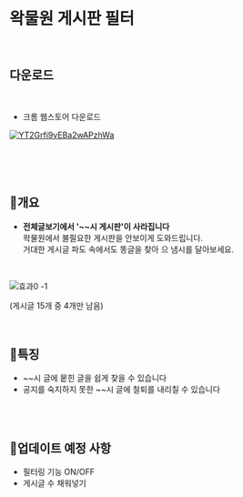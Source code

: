 # 왁물원 게시판 필터
</br>

## 다운로드
<br>

- 크롬 웹스토어 다운로드

[![YT2Grfi9vEBa2wAPzhWa](https://blog.kakaocdn.net/dn/WUltT/btsrauNIKwx/wqsnvOdWpojBazEcpZk2a1/img.png)](https://chrome.google.com/webstore/detail/%EC%99%81%EB%AC%BC%EC%9B%90-%EA%B2%8C%EC%8B%9C%ED%8C%90-%ED%95%84%ED%84%B0%EB%A7%81/aolmdadamgdcemnmjhaocpblokoplnnl?hl=ko&authuser=2)


</br>
</br>
</br>

## 📜개요
- <b>전체글보기에서 '~~시 게시판'이 사라집니다</b></br>
왁물원에서 불필요한 게시판을 안보이게 도와드립니다.</br>
거대한 게시글 파도 속에서도 똥글을 찾아 으 냄시를 달아보세요.
</br>

![효과0 -1](https://github.com/WooSeongg/Wakmulwon-boardFilter/assets/67594952/2b16c30e-11ff-4ba8-898d-395e3134c340)

(게시글 15개 중 4개만 남음)

</br>

## 🚩특징
- ~~시 글에 뭍힌 글을 쉽게 찾을 수 있습니다
- 공지를 숙지하지 못한 ~~시 글에 철퇴를 내리칠 수 있습니다


</br>
</br>

## 🧭업데이트 예정 사항
- 필터링 기능 ON/OFF
- 게시글 수 채워넣기

</br>
